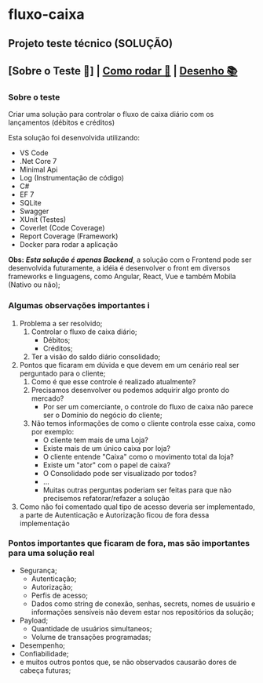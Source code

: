 # fluxo-caixa

## Projeto teste técnico (SOLUÇÃO)

## [Sobre o Teste :mega:] | [Como rodar 🔨](/Documentacao/md/ComoRodar.md) | [Desenho 📚](/Documentacao/md/DesenhoSolucao.md)

### Sobre o teste

Criar uma solução para controlar o fluxo de caixa diário com os lançamentos (débitos e créditos)

Esta solução foi desenvolvida utilizando:

- VS Code
- .Net Core 7
- Minimal Api
- Log (Instrumentação de código)
- C#
- EF 7
- SQLite
- Swagger
- XUnit (Testes)
- Coverlet (Code Coverage)
- Report Coverage (Framework)
- Docker para rodar a aplicação

**Obs:** _**Esta solução é apenas Backend**_, a solução com o Frontend pode ser desenvolvida futuramente, a idéia é desenvolver o front em diversos frameworks e linguagens, como Angular, React, Vue e também Mobila (Nativo ou não);

### Algumas observações importantes :information_source:

1) Problema a ser resolvido;
   1) Controlar o fluxo de caixa diário;
      - Débitos;
      - Créditos;
   2) Ter a visão do saldo diário consolidado;
2) Pontos que ficaram em dúvida e que devem em um cenário real ser perguntado para o cliente;
   1) Como é que esse controle é realizado atualmente?
   2) Precisamos desenvolver ou podemos adquirir algo pronto do mercado?
      - Por ser um comerciante, o controle do fluxo de caixa não parece ser o Domínio do negócio do cliente;
   3) Não temos informações de como o cliente controla esse caixa, como por exemplo:
       - O cliente tem mais de uma Loja?
       - Existe mais de um único caixa por loja?
       - O cliente entende "Caixa" como o movimento total da loja?
       - Existe um "ator" com o papel de caixa?
       - O Consolidado pode ser visualizado por todos?
       - ...
       - Muitas outras perguntas poderiam ser feitas para que não precisemos refatorar/refazer a solução
3) Como não foi comentado qual tipo de acesso deveria ser implementado, a parte de Autenticação e Autorização ficou de fora dessa implementação

### Pontos importantes que ficaram de fora, mas são importantes para uma solução real
- Segurança;
  - Autenticação;
  - Autorização;
  - Perfis de acesso;
  - Dados como string de conexão, senhas, secrets, nomes de usuário e informações sensíveis não devem estar nos repositórios da solução;
- Payload;
  - Quantidade de usuários simultaneos;
  - Volume de transações programadas;
- Desempenho;
- Confiabilidade;
- e muitos outros pontos que, se não observados causarão dores de cabeça futuras;